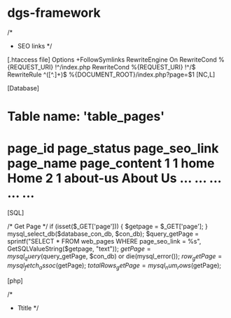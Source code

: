dgs-framework
=============

/*
 * SEO links
 */

[.htaccess file]
Options +FollowSymlinks
RewriteEngine On
RewriteCond %{REQUEST_URI} !^/index.php
RewriteCond %{REQUEST_URI} !^/$
RewriteRule ^([^\.]+)$ %{DOCUMENT_ROOT}/index.php?page=$1 [NC,L]

[Database]

Table name: 'table_pages'
===========================================================================
page_id    page_status    page_seo_link   page_name        page_content
   1            1           home            Home           <html content>
   2            1           about-us        About Us       <html content>
   ...          ...         ...             ...            ...
===========================================================================

[SQL]

/* Get Page */
if (isset($_GET['page'])) {
    $getpage = $_GET['page'];
}
mysql_select_db($database_con_db, $con_db);
$query_getPage = sprintf("SELECT * FROM web_pages WHERE page_seo_link = %s", GetSQLValueString($getpage, "text"));
$getPage = mysql_query($query_getPage, $con_db) or die(mysql_error());
$row_getPage = mysql_fetch_assoc($getPage);
$totalRows_getPage = mysql_num_rows($getPage);

[php]

<a href="<?=$row_getPage['menu_seo_link'];?>"><?=$row_getPage['menu_name'];?></a>


/*
 * Ttitle
 */






